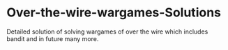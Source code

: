# Over-the-wire-wargames-Solutions
Detailed solution of solving wargames of over the wire which includes bandit and in future many more.
